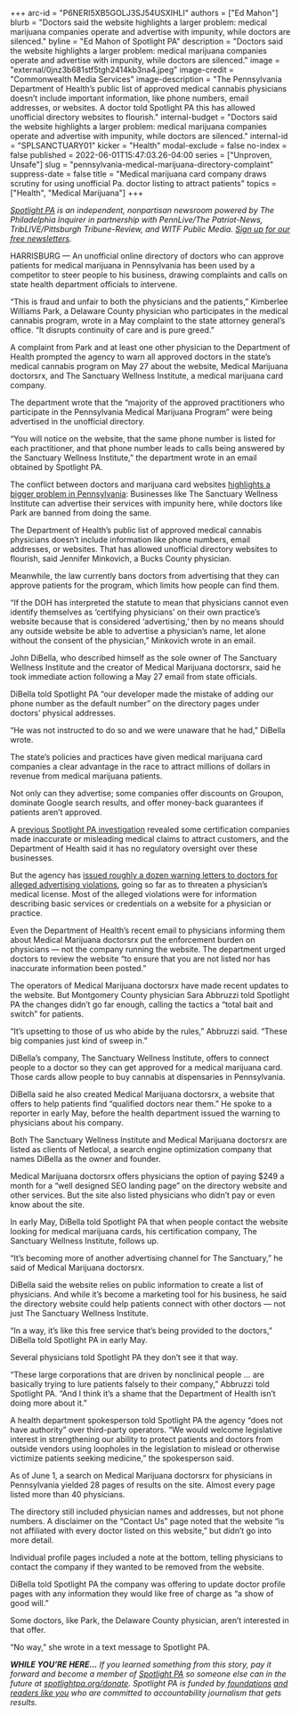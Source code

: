 +++
arc-id = "P6NERI5XB5GOLJ3SJ54USXIHLI"
authors = ["Ed Mahon"]
blurb = "Doctors said the website highlights a larger problem: medical marijuana companies operate and advertise with impunity, while doctors are silenced."
byline = "Ed Mahon of Spotlight PA"
description = "Doctors said the website highlights a larger problem: medical marijuana companies operate and advertise with impunity, while doctors are silenced."
image = "external/0jnz3b681stf5tgh2414kb3na4.jpeg"
image-credit = "Commonwealth Media Services"
image-description = "The Pennsylvania Department of Health’s public list of approved medical cannabis physicians doesn’t include important information, like phone numbers, email addresses, or websites. A doctor told Spotlight PA this has allowed unofficial directory websites to flourish."
internal-budget = "Doctors said the website highlights a larger problem: medical marijuana companies operate and advertise with impunity, while doctors are silenced."
internal-id = "SPLSANCTUARY01"
kicker = "Health"
modal-exclude = false
no-index = false
published = 2022-06-01T15:47:03.26-04:00
series = ["Unproven, Unsafe"]
slug = "pennsylvania-medical-marijuana-directory-complaint"
suppress-date = false
title = "Medical marijuana card company draws scrutiny for using unofficial Pa. doctor listing to attract patients"
topics = ["Health", "Medical Marijuana"]
+++

<a href="https://www.spotlightpa.org/"><i>Spotlight PA</i></a><i> is an independent, nonpartisan newsroom powered by The Philadelphia Inquirer in partnership with PennLive/The Patriot-News, TribLIVE/Pittsburgh Tribune-Review, and WITF Public Media. </i><a href="https://www.spotlightpa.org/newsletters"><i>Sign up for our free newsletters</i></a><i>.</i>

HARRISBURG — An unofficial online directory of doctors who can approve patients for medical marijuana in Pennsylvania has been used by a competitor to steer people to his business, drawing complaints and calls on state health department officials to intervene.

“This is fraud and unfair to both the physicians and the patients,” Kimberlee Williams Park, a Delaware County physician who participates in the medical cannabis program, wrote in a May complaint to the state attorney general’s office. “It disrupts continuity of care and is pure greed.”

A complaint from Park and at least one other physician to the Department of Health prompted the agency to warn all approved doctors in the state’s medical cannabis program on May 27 about the website, Medical Marijuana doctorsrx, and The Sanctuary Wellness Institute, a medical marijuana card company.

<script src="https://www.spotlightpa.org/embed.js" async></script><div data-spl-embed-version="1" data-spl-src="https://www.spotlightpa.org/embeds/newsletter/"></div>

The department wrote that the “majority of the approved practitioners who participate in the Pennsylvania Medical Marijuana Program” were being advertised in the unofficial directory.

“You will notice on the website, that the same phone number is listed for each practitioner, and that phone number leads to calls being answered by the Sanctuary Wellness Institute,” the department wrote in an email obtained by Spotlight PA.

The conflict between doctors and marijuana card websites <a href="https://www.spotlightpa.org/news/2022/05/pennsylvania-medical-marijuana-card-doctor-advertising/">highlights a bigger problem in Pennsylvania</a>: Businesses like The Sanctuary Wellness Institute can advertise their services with impunity here, while doctors like Park are banned from doing the same.

The Department of Health’s public list of approved medical cannabis physicians doesn’t include information like phone numbers, email addresses, or websites. That has allowed unofficial directory websites to flourish, said Jennifer Minkovich, a Bucks County physician.

Meanwhile, the law currently bans doctors from advertising that they can approve patients for the program, which limits how people can find them.

“If the DOH has interpreted the statute to mean that physicians cannot even identify themselves as ‘certifying physicians’ on their own practice’s website because that is considered ‘advertising,’ then by no means should any outside website be able to advertise a physician’s name, let alone without the consent of the physician,” Minkovich wrote in an email.

John DiBella, who described himself as the sole owner of The Sanctuary Wellness Institute and the creator of Medical Marijuana doctorsrx, said he took immediate action following a May 27 email from state officials.

DiBella told Spotlight PA “our developer made the mistake of adding our phone number as the default number” on the directory pages under doctors’ physical addresses.

“He was not instructed to do so and we were unaware that he had,” DiBella wrote.

The state’s policies and practices have given medical marijuana card companies a clear advantage in the race to attract millions of dollars in revenue from medical marijuana patients.

Not only can they advertise; some companies offer discounts on Groupon, dominate Google search results, and offer money-back guarantees if patients aren’t approved.

<script src="https://www.spotlightpa.org/embed.js" async></script><div data-spl-embed-version="1" data-spl-src="https://www.spotlightpa.org/embeds/tips/?tip_text=Do%20you%20have%20a%20tip%20about%20a%20medical%20marijuana%20certification%20company%20or%20physician%3F%20We%20want%20to%20hear%20from%20you."></div>

A <a href="https://www.spotlightpa.org/news/2022/02/pennsylvania-medical-marijuana-addiction-misleading-dangerous-websites/">previous Spotlight PA investigation</a> revealed some certification companies made inaccurate or misleading medical claims to attract customers, and the Department of Health said it has no regulatory oversight over these businesses.

But the agency has <a href="https://www.spotlightpa.org/news/2022/05/pennsylvania-medical-marijuana-card-doctor-advertising/">issued roughly a dozen warning letters to doctors for alleged advertising violations</a>, going so far as to threaten a physician’s medical license. Most of the alleged violations were for information describing basic services or credentials on a website for a physician or practice.

Even the Department of Health’s recent email to physicians informing them about Medical Marijuana doctorsrx put the enforcement burden on physicians — not the company running the website. The department urged doctors to review the website “to ensure that you are not listed nor has inaccurate information been posted.”

The operators of Medical Marijuana doctorsrx have made recent updates to the website. But Montgomery County physician Sara Abbruzzi told Spotlight PA the changes didn’t go far enough, calling the tactics a “total bait and switch” for patients.

“It’s upsetting to those of us who abide by the rules,” Abbruzzi said. “These big companies just kind of sweep in.”

DiBella’s company, The Sanctuary Wellness Institute, offers to connect people to a doctor so they can get approved for a medical marijuana card. Those cards allow people to buy cannabis at dispensaries in Pennsylvania.

DiBella said he also created Medical Marijuana doctorsrx, a website that offers to help patients find “qualified doctors near them.” He spoke to a reporter in early May, before the health department issued the warning to physicians about his company.

Both The Sanctuary Wellness Institute and Medical Marijuana doctorsrx are listed as clients of Netlocal, a search engine optimization company that names DiBella as the owner and founder.

Medical Marijuana doctorsrx offers physicians the option of paying $249 a month for a “well designed SEO landing page” on the directory website and other services. But the site also listed physicians who didn’t pay or even know about the site.

In early May, DiBella told Spotlight PA that when people contact the website looking for medical marijuana cards, his certification company, The Sanctuary Wellness Institute, follows up.

“It’s becoming more of another advertising channel for The Sanctuary,” he said of Medical Marijuana doctorsrx.

DiBella said the website relies on public information to create a list of physicians. And while it’s become a marketing tool for his business, he said the directory website could help patients connect with other doctors — not just The Sanctuary Wellness Institute.

“In a way, it’s like this free service that’s being provided to the doctors,” DiBella told Spotlight PA in early May.

<script src="https://www.spotlightpa.org/embed.js" async></script><div data-spl-embed-version="1" data-spl-src="https://www.spotlightpa.org/embeds/donate/?eyebrow_text=SPRING%20MEMBER%20DRIVE%20&cta_text=GIVE%20NOW%2C%20WE'LL%20DOUBLE%20IT&teaser_text=This%20story%20by%20Spotlight%20PA%20is%20available%20to%20everyone%20at%20no%20cost%20thanks%20to%20our%20members.%20%3Cb%3EMake%20a%20gift%20during%20our%20spring%20member%20drive%20and%20your%20support%20will%20be%20DOUBLED.%3C%2Fb%3E"></div>

Several physicians told Spotlight PA they don’t see it that way.

“These large corporations that are driven by nonclinical people … are basically trying to lure patients falsely to their company,” Abbruzzi told Spotlight PA. “And I think it’s a shame that the Department of Health isn’t doing more about it.”

A health department spokesperson told Spotlight PA the agency “does not have authority” over third-party operators. “We would welcome legislative interest in strengthening our ability to protect patients and doctors from outside vendors using loopholes in the legislation to mislead or otherwise victimize patients seeking medicine,” the spokesperson said.

As of June 1, a search on Medical Marijuana doctorsrx for physicians in Pennsylvania yielded 28 pages of results on the site. Almost every page listed more than 40 physicians.

The directory still included physician names and addresses, but not phone numbers. A disclaimer on the “Contact Us” page noted that the website “is not affiliated with every doctor listed on this website,” but didn’t go into more detail.

Individual profile pages included a note at the bottom, telling physicians to contact the company if they wanted to be removed from the website.

DiBella told Spotlight PA the company was offering to update doctor profile pages with any information they would like free of charge as “a show of good will.”

Some doctors, like Park, the Delaware County physician, aren’t interested in that offer.

“No way,” she wrote in a text message to Spotlight PA.

<i><b>WHILE YOU’RE HERE...</b></i><i> If you learned something from this story, pay it forward and become a member of </i><a href="https://www.spotlightpa.org/"><i>Spotlight PA</i></a><i> so someone else can in the future at </i><a href="http://spotlightpa.org/donate"><i>spotlightpa.org/donate</i></a><i>. Spotlight PA is funded by</i><a href="https://www.spotlightpa.org/support"><i> foundations</i></a><i> </i><a href="https://www.spotlightpa.org/support"><i>and readers like you</i></a><i> who are committed to accountability journalism that gets results.</i>
